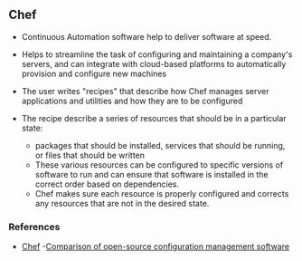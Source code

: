 ## Chef

- Continuous Automation software help to deliver software at speed.
- Helps to streamline the task of configuring and maintaining a company's servers, and can integrate with cloud-based platforms to automatically provision and configure new machines 
 
- The user writes "recipes" that describe how Chef manages server applications and utilities  and how they are to be configured

- The recipe describe a series of resources that should be in a particular state: 
    - packages that should be installed, services that should be running, or files that should be written
    - These various resources can be configured to specific versions of software to run and can ensure that software is installed in the correct order based on dependencies.
    - Chef makes sure each resource is properly configured and corrects any resources that are not in the desired state.


### References

- [Chef](https://www.chef.io/why-chef/)
-[Comparison of open-source configuration management software](https://en.wikipedia.org/wiki/Comparison_of_open-source_configuration_management_software)